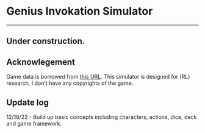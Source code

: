 # Genius Invokation Simulator

---
## Under construction. 

## Acknowlegement
Game data is borrowed from [this URL](https://www.ign.com/wikis/genshin-impact/Genius_Invokation:_All_Genshin_TCG_Cards).
This simulator is designed for (RL) research, I don't have any copyrights of the game.

## Update log
12/18/22 - Build up basic concepts including characters, actions, dice, deck and game framework.
